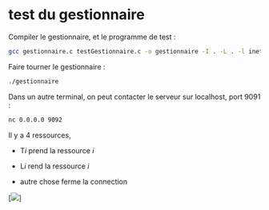 # test du gestionnaire

Compiler le gestionnaire, et le programme de test :
```bash
gcc gestionnaire.c testGestionnaire.c -o gestionnaire -I . -L . -l inet
```

Faire tourner le gestionnaire :
```bash
./gestionnaire
```

Dans un autre terminal, on peut contacter le serveur sur localhost, port 9091 :
```bash
nc 0.0.0.0 9092
```

Il y a 4 ressources,
* T*i* prend la ressource *i*

* L*i* rend la ressource *i*

* autre chose ferme la connection

[![](https://mermaid.ink/img/pako:eNptjj0LwjAYhP9KeFfbwTVDQRQcHAR1zPKSnBraJDUfg5T-dyOl4OBNx91zcBPpYECSEl4FXuNg-RHZKS-q9oOFz23XbY5I2Qbv2UZIcdsu_W9aqQWXYqf7v327AueTuCClUKIGNeQQHVtTX0zfnaL8hIMiWa3h2CtSfq4clxyub69J5ljQUBkN5_UxyTsPCfMH9p9Gzg?type=png)]
